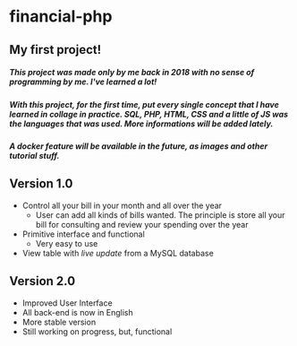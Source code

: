 # financial-php
## My first project! 

##### This project was made only by me back in 2018 with no sense of programming by me. I've learned a lot!
##### With this project, for the first time, put every single concept that I have learned in collage in practice. SQL, PHP, HTML, CSS and a little of JS was the languages that was used. More informations will be added lately.
##### A docker feature will be available in the future, as images and other tutorial stuff.


## Version 1.0

+ Control all your bill in your month and all over the year
    + User can add all kinds of bills wanted. The principle is store all your bill for consulting and review your spending over the year
+ Primitive interface and functional
    + Very easy to use
+ View table with *live update* from a MySQL database

## Version 2.0

+ Improved User Interface
+ All back-end is now in English
+ More stable version
+ Still working on progress, but, functional


